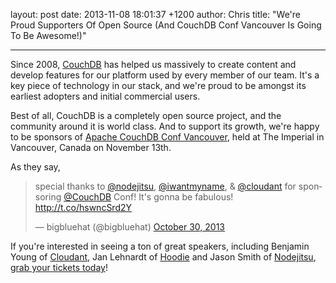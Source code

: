 layout: post
date: 2013-11-08 18:01:37 +1200
author: Chris
title: "We're Proud Supporters Of Open Source (And CouchDB Conf Vancouver Is Going To Be Awesome!)"


----

<!-- excerpt -->

Since 2008, [CouchDB](http://couchdb.apache.org) has helped us massively to create content and develop features for our platform used by every member of our team. It's a key piece of technology in our stack‚ and we're proud to be amongst its earliest adopters and initial commercial users. 

Best of all, CouchDB is a completely open source project, and the community around it is world class. And to support its growth, we're happy to be sponsors of [Apache CouchDB Conf Vancouver](http://conf.couchdb.org), held at The Imperial in Vancouver, Canada on November 13th.

<!-- /excerpt --> 

As they say, 

<blockquote class="twitter-tweet" lang="en"><p>special thanks to <a href="https://twitter.com/nodejitsu">@nodejitsu</a>, <a href="https://twitter.com/iwantmyname">@iwantmyname</a>, &amp; <a href="https://twitter.com/cloudant">@cloudant</a> for sponsoring <a href="https://twitter.com/CouchDB">@CouchDB</a> Conf! It&#39;s gonna be fabulous! <a href="http://t.co/hswncSrd2Y">http://t.co/hswncSrd2Y</a></p>&mdash; bigbluehat (@bigbluehat) <a href="https://twitter.com/bigbluehat/statuses/395569410918055936">October 30, 2013</a></blockquote>
<script async src="//platform.twitter.com/widgets.js" charset="utf-8"></script>

If you're interested in seeing a ton of great speakers, including Benjamin Young of [Cloudant](https://cloudant.com), Jan Lehnardt of [Hoodie](http://hood.ie) and Jason Smith of [Nodejitsu](https://www.nodejitsu.com), [grab your tickets today](http://couchdbconf.eventbrite.com)!
